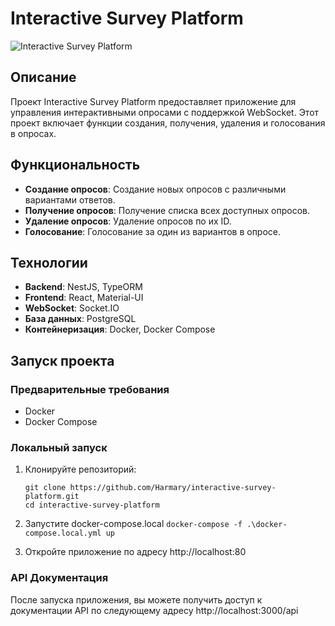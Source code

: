 # Interactive Survey Platform

![Interactive Survey Platform](https://img.shields.io/badge/Interactive-Survey%20Platform-blue)

## Описание

Проект Interactive Survey Platform предоставляет приложение для управления интерактивными опросами с поддержкой WebSocket. Этот проект включает функции создания, получения, удаления и голосования в опросах.

## Функциональность

- **Создание опросов**: Создание новых опросов с различными вариантами ответов.
- **Получение опросов**: Получение списка всех доступных опросов.
- **Удаление опросов**: Удаление опросов по их ID.
- **Голосование**: Голосование за один из вариантов в опросе.

## Технологии

- **Backend**: NestJS, TypeORM
- **Frontend**: React, Material-UI
- **WebSocket**: Socket.IO
- **База данных**: PostgreSQL
- **Контейнеризация**: Docker, Docker Compose

## Запуск проекта

### Предварительные требования

- Docker
- Docker Compose

### Локальный запуск

1. Клонируйте репозиторий:

   ```
   git clone https://github.com/Harmary/interactive-survey-platform.git
   cd interactive-survey-platform
   ```

2. Запустите docker-compose.local
   `docker-compose -f .\docker-compose.local.yml up`
3. Откройте приложение по адресу http://localhost:80

### API Документация

После запуска приложения, вы можете получить доступ к документации API по следующему адресу http://localhost:3000/api
